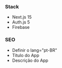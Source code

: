### Stack

- Next.js 15
- Auth.js 5
- Firebase

### SEO

- Definir o lang="pt-BR"
- Título do App
- Descrição do App

